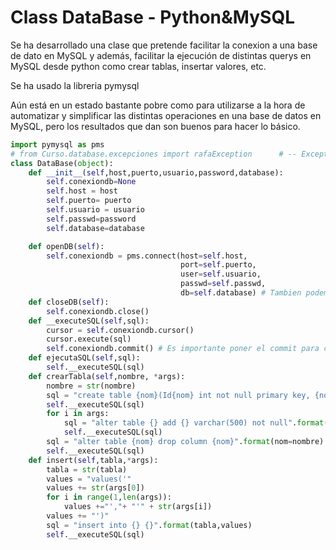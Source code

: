 # Class DataBase - Python&MySQL

Se ha desarrollado una clase que pretende facilitar la conexion a una base de dato en MySQL y además, facilitar la ejecución de distintas querys en MySQL desde python como crear tablas, insertar valores, etc.

Se ha usado la libreria pymysql

Aún está en un estado bastante pobre como para utilizarse a la hora de automatizar y simplificar las distintas operaciones en una base de datos en MySQL, pero los resultados que dan son buenos para hacer lo básico.

```python
import pymysql as pms
# from Curso.database.excepciones import rafaException      # -- Exception
class DataBase(object):
    def __init__(self,host,puerto,usuario,password,database):
        self.conexiondb=None
        self.host = host
        self.puerto= puerto
        self.usuario = usuario
        self.passwd=password
        self.database=database

    def openDB(self):
        self.conexiondb = pms.connect(host=self.host,
                                      port=self.puerto,
                                      user=self.usuario,
                                      passwd=self.passwd,
                                      db=self.database) # Tambien podemos añadir la opcion autocommit=True, de esta forma no tendriamos que cerrar las querys
    def closeDB(self):
        self.conexiondb.close()
    def __executeSQL(self,sql):
        cursor = self.conexiondb.cursor()
        cursor.execute(sql)
        self.conexiondb.commit() # Es importante poner el commit para cada query, sino no hace nada
    def ejecutaSQL(self,sql):
        self.__executeSQL(sql)
    def crearTabla(self,nombre, *args):
        nombre = str(nombre)
        sql = "create table {nom}(Id{nom} int not null primary key, {nom} varchar(50) not null)".format(nom=nombre)
        self.__executeSQL(sql)
        for i in args:
            sql = "alter table {} add {} varchar(500) not null".format(nombre, str(i))
            self.__executeSQL(sql)
        sql = "alter table {nom} drop column {nom}".format(nom=nombre)
        self.__executeSQL(sql)
    def insert(self,tabla,*args):
        tabla = str(tabla)
        values = "values('"
        values += str(args[0])
        for i in range(1,len(args)):
            values +="',"+ "'" + str(args[i])
        values += "')"
        sql = "insert into {} {}".format(tabla,values)
        self.__executeSQL(sql)

```

